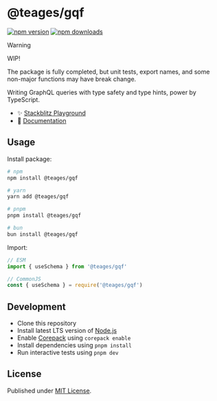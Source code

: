 # @teages/gqf

[![npm version][npm-version-src]][npm-version-href]
[![npm downloads][npm-downloads-src]][npm-downloads-href]

<!-- [![bundle][bundle-src]][bundle-href] -->
<!-- [![Codecov][codecov-src]][codecov-href] -->

> [!WARNING]
> WIP!
> 
> The package is fully completed, but unit tests, export names, and some non-major functions may have break change.


Writing GraphQL queries with type safety and type hints, power by TypeScript.

- ✨ [Stackblitz Playground](https://stackblitz.com/~/github.com/Teages/gqf-playground?file=src/index.ts)
- 📖 [Documentation](https://gqf.teages.xyz)

## Usage

Install package:

```sh
# npm
npm install @teages/gqf

# yarn
yarn add @teages/gqf

# pnpm
pnpm install @teages/gqf

# bun
bun install @teages/gqf
```

Import:

```js
// ESM
import { useSchema } from '@teages/gqf'

// CommonJS
const { useSchema } = require('@teages/gqf')
```

## Development

- Clone this repository
- Install latest LTS version of [Node.js](https://nodejs.org/en/)
- Enable [Corepack](https://github.com/nodejs/corepack) using `corepack enable`
- Install dependencies using `pnpm install`
- Run interactive tests using `pnpm dev`

## License

Published under [MIT License](./LICENSE).

<!-- Badges -->

[npm-version-src]: https://img.shields.io/npm/v/@teages/gqf?style=flat&color=blue
[npm-version-href]: https://npmjs.com/package/@teages/gqf
[npm-downloads-src]: https://img.shields.io/npm/dm/@teages/gqf?style=flat&color=blue
[npm-downloads-href]: https://npmjs.com/package/@teages/gqf

<!-- [codecov-src]: https://img.shields.io/codecov/c/gh/Teages/gqf/main?style=flat&color=blue
[codecov-href]: https://codecov.io/gh/Teages/gqf

[bundle-src]: https://img.shields.io/bundlephobia/minzip/@teages/gqf?style=flat&color=blue
[bundle-href]: https://bundlephobia.com/result?p=@teages/gqf -->
